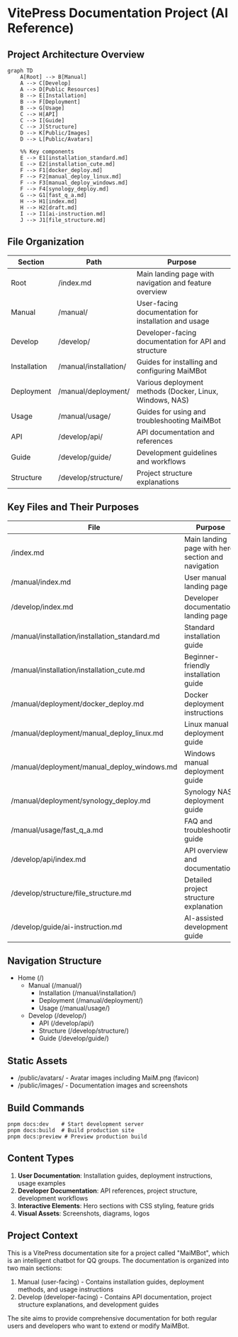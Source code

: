 # VitePress Documentation Project (AI Reference)

## Project Architecture Overview
```mermaid
graph TD
    A[Root] --> B[Manual]
    A --> C[Develop]
    A --> D[Public Resources]
    B --> E[Installation]
    B --> F[Deployment]
    B --> G[Usage]
    C --> H[API]
    C --> I[Guide]
    C --> J[Structure]
    D --> K[Public/Images]
    D --> L[Public/Avatars]

    %% Key components
    E --> E1[installation_standard.md]
    E --> E2[installation_cute.md]
    F --> F1[docker_deploy.md]
    F --> F2[manual_deploy_linux.md]
    F --> F3[manual_deploy_windows.md]
    F --> F4[synology_deploy.md]
    G --> G1[fast_q_a.md]
    H --> H1[index.md]
    H --> H2[draft.md]
    I --> I1[ai-instruction.md]
    J --> J1[file_structure.md]
```

## File Organization
| Section | Path | Purpose |
|---------|------|---------|
| Root | /index.md | Main landing page with navigation and feature overview |
| Manual | /manual/ | User-facing documentation for installation and usage |
| Develop | /develop/ | Developer-facing documentation for API and structure |
| Installation | /manual/installation/ | Guides for installing and configuring MaiMBot |
| Deployment | /manual/deployment/ | Various deployment methods (Docker, Linux, Windows, NAS) |
| Usage | /manual/usage/ | Guides for using and troubleshooting MaiMBot |
| API | /develop/api/ | API documentation and references |
| Guide | /develop/guide/ | Development guidelines and workflows |
| Structure | /develop/structure/ | Project structure explanations |

## Key Files and Their Purposes
| File | Purpose |
|------|---------|
| /index.md | Main landing page with hero section and navigation |
| /manual/index.md | User manual landing page |
| /develop/index.md | Developer documentation landing page |
| /manual/installation/installation_standard.md | Standard installation guide |
| /manual/installation/installation_cute.md | Beginner-friendly installation guide |
| /manual/deployment/docker_deploy.md | Docker deployment instructions |
| /manual/deployment/manual_deploy_linux.md | Linux manual deployment guide |
| /manual/deployment/manual_deploy_windows.md | Windows manual deployment guide |
| /manual/deployment/synology_deploy.md | Synology NAS deployment guide |
| /manual/usage/fast_q_a.md | FAQ and troubleshooting guide |
| /develop/api/index.md | API overview and documentation |
| /develop/structure/file_structure.md | Detailed project structure explanation |
| /develop/guide/ai-instruction.md | AI-assisted development guide |

## Navigation Structure
- Home (/)
  - Manual (/manual/)
    - Installation (/manual/installation/)
    - Deployment (/manual/deployment/)
    - Usage (/manual/usage/)
  - Develop (/develop/)
    - API (/develop/api/)
    - Structure (/develop/structure/)
    - Guide (/develop/guide/)

## Static Assets
- /public/avatars/ - Avatar images including MaiM.png (favicon)
- /public/images/ - Documentation images and screenshots

## Build Commands
```
pnpm docs:dev    # Start development server
pnpm docs:build  # Build production site
pnpm docs:preview # Preview production build
```

## Content Types
1. **User Documentation**: Installation guides, deployment instructions, usage examples
2. **Developer Documentation**: API references, project structure, development workflows
3. **Interactive Elements**: Hero sections with CSS styling, feature grids
4. **Visual Assets**: Screenshots, diagrams, logos

## Project Context
This is a VitePress documentation site for a project called "MaiMBot", which is an intelligent chatbot for QQ groups. The documentation is organized into two main sections:

1. Manual (user-facing) - Contains installation guides, deployment methods, and usage instructions
2. Develop (developer-facing) - Contains API documentation, project structure explanations, and development guides

The site aims to provide comprehensive documentation for both regular users and developers who want to extend or modify MaiMBot.